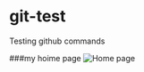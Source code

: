 # git-test
Testing github commands

###my hoime page
![Home page](https://user-images.githubusercontent.com/68943020/134615115-bc73be51-b872-4ee9-aa46-be90cf4a3a78.PNG)
